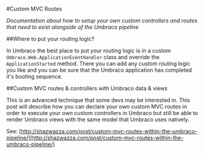 #Custom MVC Routes

_Documentation about how to setup your own custom controllers and routes that need to exist alongside of the Umbraco pipeline_

##Where to put your routing logic?

In Umbraco the best place to put your routing logic is in a custom `Umbraco.Web.ApplicationEventHandler` class and override the `ApplicationStarted` method. There you can add any custom routing logic you like and you can be sure that the Umbraco application has completed it's booting sequence.

##Custom MVC routes & controllers with Umbraco data & views

This is an advanced technique that some devs may be interested in. This post will describe how you can declare your own custom MVC routes in order to execute your own custom controllers in Umbraco but still be able to render Umbraco views with the same model that Umbraco uses natively.

See: [http://shazwazza.com/post/custom-mvc-routes-within-the-umbraco-pipeline/](http://shazwazza.com/post/custom-mvc-routes-within-the-umbraco-pipeline/)
